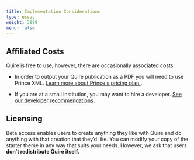 ```yaml
---
title: Implementation Considerations
type: essay
weight: 3999
menu: false
---
```


## Affiliated Costs

Quire is free to use, however, there are occasionally associated costs:

- In order to output your Quire publication as a PDF you will need to use Prince XML. [Learn more about Prince's pricing plan.](https://www.princexml.com/purchase/).

- If you are at a small institution, you may want to hire a developer. [See our developer recommendations](#).

## Licensing

Beta access enables users to create anything they like with Quire and do anything with that creation that they’d like. You can modify your copy of the starter theme in any way that suits your needs. However, we ask that users **don’t redistribute Quire itself.**
